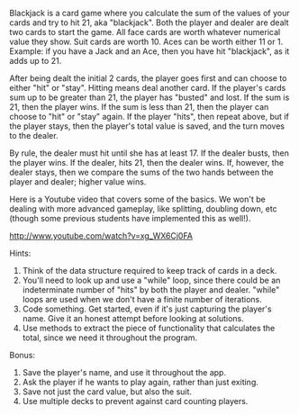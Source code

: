 Blackjack is a card game where you calculate the sum of 
the values of your cards and try to hit 21, aka "blackjack". 
Both the player and dealer are dealt two cards to start the game. 
All face cards are worth whatever numerical value they show. 
Suit cards are worth 10. Aces can be worth either 11 or 1. 
Example: if you have a Jack and an Ace, then you have hit "blackjack", 
as it adds up to 21.

After being dealt the initial 2 cards, the player goes first 
and can choose to either "hit" or "stay". Hitting means deal another card. 
If the player's cards sum up to be greater than 21, the player has "busted" 
and lost. If the sum is 21, then the player wins. If the sum is less than 21, 
then the player can choose to "hit" or "stay" again. If the player "hits", 
then repeat above, but if the player stays, then the player's total value 
is saved, and the turn moves to the dealer.

By rule, the dealer must hit until she has at least 17. If the dealer busts,
then the player wins. If the dealer, hits 21, then the dealer wins. 
If, however, the dealer stays, then we compare the sums of the two 
hands between the player and dealer; higher value wins.

Here is a Youtube video that covers some of the basics. 
We won't be dealing with more advanced gameplay, 
like splitting, doubling down, etc (though some previous students 
have implemented this as well!).

http://www.youtube.com/watch?v=xg_WX6Cj0FA

Hints:
1. Think of the data structure required to keep track of cards in a deck. 
2. You'll need to look up and use a "while" loop, since there could 
be an indeterminate number of "hits" by both the player and dealer. 
"while" loops are used when we don't have a finite number of iterations.
3. Code something. Get started, even if it's just capturing the player's name. 
Give it an honest attempt before looking at solutions.
4. Use methods to extract the piece of functionality that calculates the total, 
since we need it throughout the program.

Bonus:
1. Save the player's name, and use it throughout the app.
2. Ask the player if he wants to play again, rather than just exiting.
3. Save not just the card value, but also the suit. 
4. Use multiple decks to prevent against card counting players.